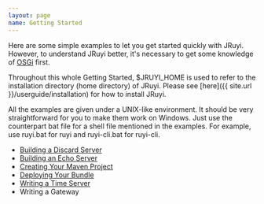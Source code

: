 ```yaml
---
layout: page
name: Getting Started
---
```


Here are some simple examples to let you get started quickly with JRuyi. However, to understand JRuyi better, it's necessary to get some knowledge of [OSGi](http://en.wikipedia.org/wiki/OSGi) first.

Throughout this whole Getting Started, $JRUYI_HOME is used to refer to the installation directory (home directory) of JRuyi. Please see [here]({{ site.url }}/userguide/installation) for how to install JRuyi.

All the examples are given under a UNIX-like environment. It should be very straightforward for you to make them work on Windows. Just use the counterpart bat file for a shell file mentioned in the examples. For example, use ruyi.bat for ruyi and ruyi-cli.bat for ruyi-cli.

* [Building a Discard Server](building-a-discard-server)
* [Building an Echo Server](building-an-echo-server) 
* [Creating Your Maven Project](creating-your-maven-project)
* [Deploying Your Bundle](deploying-your-bundle)
* [Writing a Time Server](writing-a-time-server)
* Writing a Gateway


